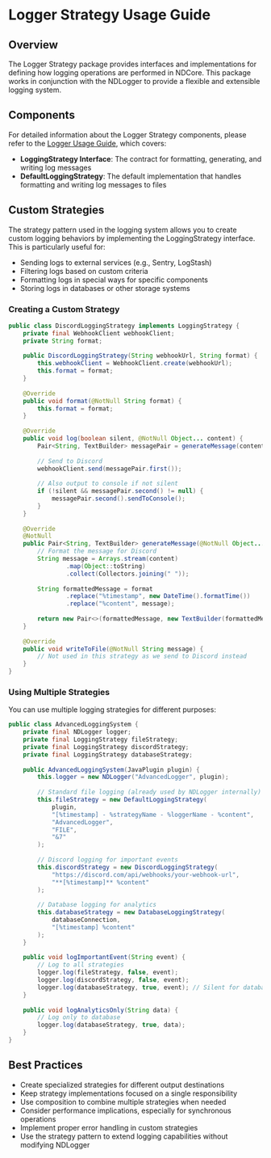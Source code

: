 # Logger Strategy Usage Guide

## Overview

The Logger Strategy package provides interfaces and implementations for defining how logging operations are performed in NDCore. This package works in conjunction with the NDLogger to provide a flexible and extensible logging system.

## Components

For detailed information about the Logger Strategy components, please refer to the [Logger Usage Guide](05-logger.md), which covers:

- **LoggingStrategy Interface**: The contract for formatting, generating, and writing log messages
- **DefaultLoggingStrategy**: The default implementation that handles formatting and writing log messages to files

## Custom Strategies

The strategy pattern used in the logging system allows you to create custom logging behaviors by implementing the LoggingStrategy interface. This is particularly useful for:

- Sending logs to external services (e.g., Sentry, LogStash)
- Filtering logs based on custom criteria
- Formatting logs in special ways for specific components
- Storing logs in databases or other storage systems

### Creating a Custom Strategy

```java
public class DiscordLoggingStrategy implements LoggingStrategy {
    private final WebhookClient webhookClient;
    private String format;
    
    public DiscordLoggingStrategy(String webhookUrl, String format) {
        this.webhookClient = WebhookClient.create(webhookUrl);
        this.format = format;
    }
    
    @Override
    public void format(@NotNull String format) {
        this.format = format;
    }
    
    @Override
    public void log(boolean silent, @NotNull Object... content) {
        Pair<String, TextBuilder> messagePair = generateMessage(content);
        
        // Send to Discord
        webhookClient.send(messagePair.first());
        
        // Also output to console if not silent
        if (!silent && messagePair.second() != null) {
            messagePair.second().sendToConsole();
        }
    }
    
    @Override
    @NotNull
    public Pair<String, TextBuilder> generateMessage(@NotNull Object... content) {
        // Format the message for Discord
        String message = Arrays.stream(content)
                .map(Object::toString)
                .collect(Collectors.joining(" "));
                
        String formattedMessage = format
                .replace("%timestamp", new DateTime().formatTime())
                .replace("%content", message);
                
        return new Pair<>(formattedMessage, new TextBuilder(formattedMessage));
    }
    
    @Override
    public void writeToFile(@NotNull String message) {
        // Not used in this strategy as we send to Discord instead
    }
}
```

### Using Multiple Strategies

You can use multiple logging strategies for different purposes:

```java
public class AdvancedLoggingSystem {
    private final NDLogger logger;
    private final LoggingStrategy fileStrategy;
    private final LoggingStrategy discordStrategy;
    private final LoggingStrategy databaseStrategy;
    
    public AdvancedLoggingSystem(JavaPlugin plugin) {
        this.logger = new NDLogger("AdvancedLogger", plugin);
        
        // Standard file logging (already used by NDLogger internally)
        this.fileStrategy = new DefaultLoggingStrategy(
            plugin,
            "[%timestamp] - %strategyName - %loggerName - %content",
            "AdvancedLogger",
            "FILE",
            "&7"
        );
        
        // Discord logging for important events
        this.discordStrategy = new DiscordLoggingStrategy(
            "https://discord.com/api/webhooks/your-webhook-url",
            "**[%timestamp]** %content"
        );
        
        // Database logging for analytics
        this.databaseStrategy = new DatabaseLoggingStrategy(
            databaseConnection,
            "[%timestamp] %content"
        );
    }
    
    public void logImportantEvent(String event) {
        // Log to all strategies
        logger.log(fileStrategy, false, event);
        logger.log(discordStrategy, false, event);
        logger.log(databaseStrategy, true, event); // Silent for database
    }
    
    public void logAnalyticsOnly(String data) {
        // Log only to database
        logger.log(databaseStrategy, true, data);
    }
}
```

## Best Practices

- Create specialized strategies for different output destinations
- Keep strategy implementations focused on a single responsibility
- Use composition to combine multiple strategies when needed
- Consider performance implications, especially for synchronous operations
- Implement proper error handling in custom strategies
- Use the strategy pattern to extend logging capabilities without modifying NDLogger